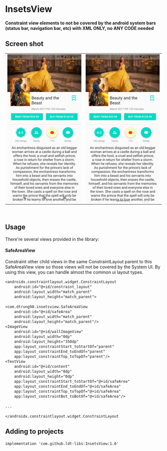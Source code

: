 # InsetsView
**Constraint view elements to not be covered by the android system bars (status bar, navigation bar, etc) with XML ONLY, no ANY CODE needed**

## Screen shot

<div align="center">
  <table align="center" border="0" >
  <tr>
    <td> <img width="360"
src="https://raw.githubusercontent.com/dtrung98/Source/master/9ff8de686f469018c957.jpg"/></td>
    <td> <img width="360"
src="https://raw.githubusercontent.com/dtrung98/Source/master/54c689ea37c4c89a91d5.jpg"/></td>
  </tr>
</table>
  </div>
</br>

## Usage
There're several views provided in the library:

 #### SafeAreaView
 
Constraint other child views in the same ConstraintLayout parent to this SafeAreaView view so those views will not be covered by the System UI. By using this view, you can handle almost the common ui layout types.

```
<androidx.constraintlayout.widget.ConstraintLayout
    android:id="@+id/constraint_layout"
    android:layout_width="match_parent"
    android:layout_height="match_parent">

<com.dtrung98.insetsview.SafeAreaView
    android:id="@+id/safeArea"
    android:layout_width="match_parent"
    android:layout_height="match_parent"/>
<ImageView
    android:id="@+id/wallImageView"
    android:layout_width="0dp"
    android:layout_height="350dp"
    app:layout_constraintStart_toStartOf="parent"
    app:layout_constraintEnd_toEndOf="parent"
    app:layout_constraintTop_toTopOf="parent"/>
<TextView
    android:id="@+id/content"
    android:layout_width="0dp"
    android:layout_height="0dp"
    app:layout_constraintStart_toStartOf="@+id/safeArea"
    app:layout_constraintEnd_toEndOf="@+id/safeArea"
    app:layout_constraintTop_toTopOf="@+id/safeArea"
    app:layout_constraintBot_toBotOf="@+id/safeArea"/>

...

</androidx.constraintlayout.widget.ConstraintLayout
```

## Adding to projects
```
implementation 'com.github.ldt-libs:InsetsView:1.0'
```
